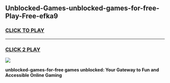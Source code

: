 
## Unblocked-Games-unblocked-games-for-free-Play-Free-efka9
<h3>
<a href="https://premium76.site?title=unblocked-games-for-free&ref=09A">CLICK TO PLAY</a></h3>
<hr>

<h3>
<a href="https://premium76.site?title=unblocked-games-for-free&ref=09A">CLICK 2 PLAY</a>
  
</h3>

<a href="https://premium76.site?title=unblocked-games-for-free&ref=09A"><img src="https://clearcache.store/games.png"></a>


**unblocked-games-for-free games unblocked: Your Gateway to Fun and Accessible Online Gaming**
